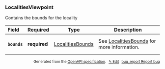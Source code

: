 <!--- This is a generated file, do not edit! -->
<!--- [START woosmap_http_schema_localitiesviewpoint] -->
<h3 class="schema-object" id="LocalitiesViewpoint">LocalitiesViewpoint</h3>

Contains the bounds for the locality

| Field                                                                                                    | Required     | Type                                                     | Description                                                                        |
| :------------------------------------------------------------------------------------------------------- | ------------ | -------------------------------------------------------- | ---------------------------------------------------------------------------------- |
| <h4 id="LocalitiesViewpoint-bounds" class="add-link schema-object-property-key"><code>bounds</code></h4> | **required** | [LocalitiesBounds](#LocalitiesBounds "LocalitiesBounds") | See [LocalitiesBounds](#LocalitiesBounds "LocalitiesBounds") for more information. |

<p style="text-align: right; font-size: smaller;">Generated from the <a data-label="openapi-github" href="https://github.com/woosmap/openapi-specification" title="Woosmap OpenAPI Specification" class="external">OpenAPI specification</a>.
<a data-label="openapi-github-woosmap-http-schema-localitiesviewpoint" data-action="edit" style="margin-left: 5px;" href="https://github.com/woosmap/openapi-specification/blob/main/specification/schemas/LocalitiesViewpoint.yml" title="Edit on GitHub">✎ Edit</a>
<a data-label="openapi-github-woosmap-http-schema-localitiesviewpoint" data-action="bug" style="margin-left: 5px;" href="https://github.com/woosmap/openapi-specification/issues/new?assignees=&labels=type%3A+bug%2C+triage+me&template=bug_report.md&title=[schemas] Bug - LocalitiesViewpoint" title="File bug for schemas on GitHub"><span class="material-icons">bug_report</span> Report bug</a>
</p>

<!--- [END woosmap_http_schema_localitiesviewpoint] -->
